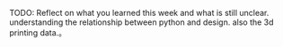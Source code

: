 TODO: Reflect on what you learned this week and what is still unclear.
understanding the relationship between python and design.
also the 3d printing data.。
